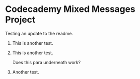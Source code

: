 # Codecademy Mixed Messages Project
Testing an update to the readme. 
1. This is another test.
2. This is another test.

    Does this para underneath work?
    
3. Another test.